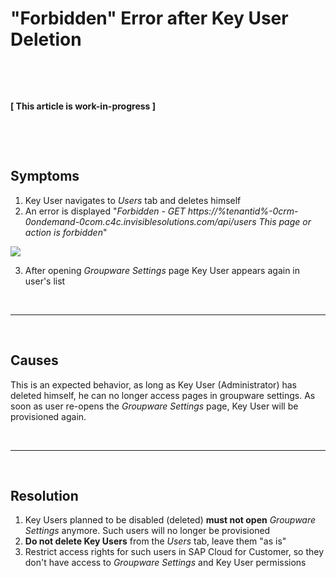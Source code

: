 # "Forbidden" Error after Key User Deletion

&nbsp;

&nbsp;

**[ This article is work-in-progress ]**

&nbsp;

&nbsp;

## Symptoms

1. Key User navigates to *Users* tab and deletes himself
2. An error is displayed "*Forbidden - GET https://%tenantid%-0crm-0ondemand-0com.c4c.invisiblesolutions.com/api/users This page or action is forbidden*"

<p>
<img src= "..\..\assets\images\forbidden-error-key-user-deletion\1.png">
</p>

3. After opening *Groupware Settings* page Key User appears again in user's list

&nbsp;

* * *

&nbsp;

## Causes

This is an expected behavior, as long as Key User (Administrator) has deleted himself, he can no longer access pages in groupware settings. As soon as user re-opens the *Groupware Settings* page, Key User will be provisioned again.

&nbsp;

* * *

&nbsp;

## Resolution

1. Key Users planned to be disabled (deleted) **must not open** *Groupware Settings* anymore. Such users will no longer be provisioned
2. **Do not delete Key Users** from the *Users* tab, leave them "as is"
3. Restrict access rights for such users in SAP Cloud for Customer, so they don't have access to *Groupware Settings* and Key User permissions

&nbsp;

&nbsp;